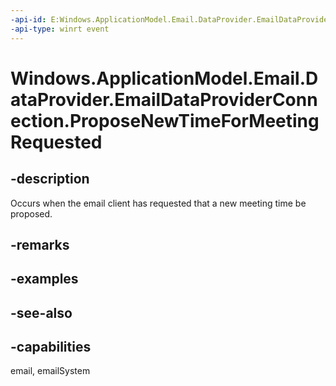 ```yaml
---
-api-id: E:Windows.ApplicationModel.Email.DataProvider.EmailDataProviderConnection.ProposeNewTimeForMeetingRequested
-api-type: winrt event
---
```


<!-- Event syntax
public event Windows.Foundation.TypedEventHandler ProposeNewTimeForMeetingRequested<Windows.ApplicationModel.Email.DataProvider.EmailDataProviderConnection,  Windows.ApplicationModel.Email.DataProvider.EmailMailboxProposeNewTimeForMeetingRequestEventArgs>
-->

# Windows.ApplicationModel.Email.DataProvider.EmailDataProviderConnection.ProposeNewTimeForMeetingRequested

## -description
Occurs when the email client has requested that a new meeting time be proposed.

## -remarks

## -examples

## -see-also

## -capabilities
email, emailSystem
